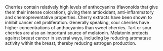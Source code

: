 

Cherries contain relatively high levels of anthocyanins (flavonoids that give them their intense coloration), giving them antioxidant, anti-inflammatory and chemopreventative properties. Cherry extracts have been shown to inhibit cancer cell proliferation. Generally speaking, sour cherries have higher concentrations of anthocyanins than sweet cherries. Tart or sour cherries are also an important source of melatonin. Melatonin protects against breast cancer in several ways, including by reducing aromatase activity within the breast, thereby reducing estrogen production.

